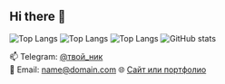 ## Hi there 👋
![Top Langs](https://github-readme-stats.vercel.app/api/top-langs/?username=oncominglane&layout=compact&theme=dark)
![Top Langs](https://github-readme-stats.vercel.app/api/top-langs/?username=oncominglane&layout=compact&langs_count=8&theme=dark&hide=TeX)
![Top Langs](https://github-readme-stats.vercel.app/api/top-langs/?username=oncominglane&layout=compact&hide=Jupyter%20Notebook&theme=dark)
![GitHub stats](https://github-readme-stats.vercel.app/api?username=oncominglane&show_icons=true&theme=dark)

📫 Telegram: [@твой_ник](https://t.me/твой_ник)  
📧 Email: name@domain.com
🌐 [Сайт или портфолио](https://example.com)


<!--
**oncominglane/oncominglane** is a ✨ _special_ ✨ repository because its `README.md` (this file) appears on your GitHub profile.

Here are some ideas to get you started:

- 🔭 I’m currently working on ...
- 🌱 I’m currently learning ...
- 👯 I’m looking to collaborate on ...
- 🤔 I’m looking for help with ...
- 💬 Ask me about ...
- 📫 How to reach me: ...
- 😄 Pronouns: ...
- ⚡ Fun fact: ...
-->
